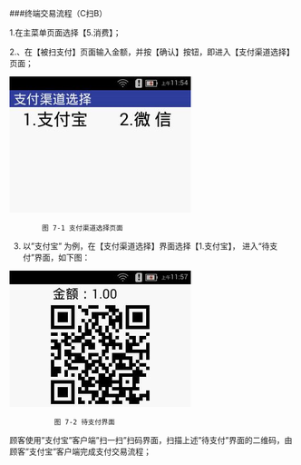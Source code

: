 ###终端交易流程（C扫B）



1.在主菜单页面选择【5.消费】；

2.、在【被扫支付】页面输入金额，并按【确认】按钮，即进入【支付渠道选择】页面；

![image](./images/9.jpg)

            图 7-1 支付渠道选择页面

3. 以”支付宝” 为例，在【支付渠道选择】界面选择【1.支付宝】， 进入“待支付”界面，如下图：

![image](./images/10.jpg)

               图 7-2 待支付界面

顾客使用”支付宝”客户端”扫一扫”扫码界面，扫描上述”待支付”界面的二维码，由顾客”支付宝”客户端完成支付交易流程；





